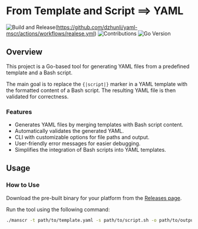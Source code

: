 # From Template and Script ==> YAML

![Build and Release](https://github.com/dzhunli/yaml-mscr/actions/workflows/realese.yml/badge.svg)(https://github.com/dzhunli/yaml-mscr/actions/workflows/realese.yml)
![Contributions](https://img.shields.io/badge/contributions-welcome-brightgreen)
![Go Version](https://img.shields.io/github/go-mod/go-version/dzhunli/yaml-mscr?filename=app%2Fgo.mod)

## Overview

This project is a Go-based tool for generating YAML files from a predefined template and a Bash script. 

The main goal is to replace the `{|script|}` marker in a YAML template with the formatted content of a Bash script. The resulting YAML file is then validated for correctness. 

### Features
- Generates YAML files by merging templates with Bash script content.
- Automatically validates the generated YAML.
- CLI with customizable options for file paths and output.
- User-friendly error messages for easier debugging.
- Simplifies the integration of Bash scripts into YAML templates.

## Usage

### How to Use

Download the pre-built binary for your platform from the [Releases page](https://github.com/dzhunli/yaml-mscr/releases).

Run the tool using the following command:

```bash
./manscr -t path/to/template.yaml -s path/to/script.sh -o path/to/output.yaml

